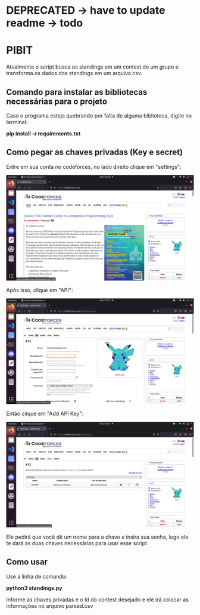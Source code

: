 # DEPRECATED -> have to update readme -> todo
# PIBIT

Atualmente o script busca os standings em um contest de um grupo e transforma os dados dos standings em um arquivo csv.

## Comando para instalar as bibliotecas necessárias para o projeto

Caso o programa esteja quebrando por falta de alguma biblioteca, digite no terminal:

**pip install -r requirements.txt**

## Como pegar as chaves privadas (Key e secret)

Entre em sua conta no codeforces, no lado direito clique em "settings":

![Alt text](/images/alt.png)

Após isso, clique em "API":

![Alt text](/images/second.png)

Então clique em "Add API Key":

![Alt text](/images/third.png)

Ele pedirá que você dê um nome para a chave e insira sua senha, logo ele te dará as duas chaves necessárias para usar esse script.

## Como usar

Use a linha de comando:

**python3 standings.py**

Informe as chaves privadas e o Id do contest desejado e ele irá colocar as informações no arquivo parsed.csv
